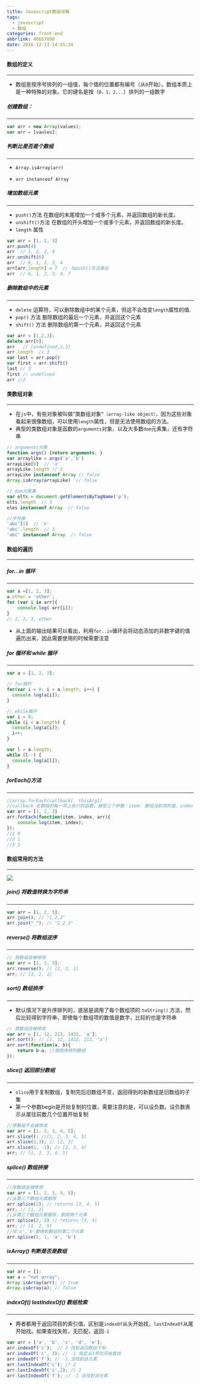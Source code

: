 ```yaml
---
title: Javascript数组详解
tags:
  - javascript
  - 数组
categories: front-end
abbrlink: 40b57898
date: 2016-12-13 14:55:24
---
```


#### 数组的定义
---

- 数组是按序号排列的一组值，每个值的位置都有编号（从`0`开始）。数组本质上是一种特殊的对象。它的键名是按（`0，1，2...`）排列的一组数字
<!--more-->

##### 创建数组：
---

```js
var arr = new Array(values);
var arr = [vaules];
```

##### 判断比是否是个数组
---

- `Array.isArray(arr)`

- `arr instanceof Array`


##### 增加数组元素
---

- `push()`方法 在数组的末尾增加一个或多个元素，并返回数组的新长度。
- `unshift()`方法 在数组的开头增加一个或多个元素，并返回数组的新长度。
- `length` 属性

```js
var arr = [1, 2, 3]
arr.push(4)
arr  // 1, 2, 3, 4
arr.unshift(6)
arr  // 6, 1, 2, 3, 4
arr[arr.length] = 7  // 与push()方法类似
arr  // 6, 1, 2, 3, 4, 7
```

##### 删除数组中的元素
---

- `delete` 运算符，可以删除数组中的某个元素，但这不会改变`length`属性的值.
- `pop()` 方法 删除数组的最后一个元素，并返回这个元素
- `shift()` 方法 删除数组的第一个元素，并返回这个元素

```js
var arr = [1,2,3];
delete arr[0];
arr   // [undefined,2,3]
arr.length  // 3
var last = arr.pop()
var first = arr.shift()
last // 3
first // undefined
arr //2
```

#### 类数组对象
---

- 在`js`中，有些对象被叫做“类数组对象`”（array-like object）`，因为这些对象看起来很像数组，可以使用`length`属性，但是无法使用数组的方法。 
- 典型的类数组对象是函数的`arguments`对象，以及大多数`dom`元素集，还有字符串

```js
// arguments对象
function args() {return arguments; }
var arraylike = args('a','b')
arrayLike[0]  // 'a'
arrayLike.length // 2
arrayLike instanceof Array // false
Array.isArray(arrayLike)  // false

// dom元素集
var elts = document.getElementsByTagName('p');
elts.length  // 3
eles instanceof Array  // false

//字符串
'abc'[1]  // 'b'
'abc'.length  // 3
'abc' instanceof Array  // false
```

#### 数组的遍历
---


##### for...in 循环
---

```js
var a =[1, 2, 3];
a.other = 'other';
for (var i in arr){
    console.log( arr[i]);
}
// 1, 2, 3, other
```

- 从上面的输出结果可以看出，利用`for..in`循环会将动态添加的非数字键的值遍历出来，因此需要使用的时候需要注意

##### for 循环和 while 循环
---

```js
var a = [1, 2, 3];

// for循环
for(var i = 0; i < a.length; i++) {
  console.log(a[i]);
}

// while循环
var i = 0;
while (i < a.length) {
  console.log(a[i]);
  i++;
}

var l = a.length;
while (l--) {
  console.log(a[l]);
}
```

##### forEach()方法
---

```js
//array.forEach(callback[, thisArg])
//callback 在数组的每一项上执行的函数，接受三个参数：item: 数组当前项的值，index: 当前项的索引，arr:数组本身。
var arr = [1, 2, 3]
arr.forEach(function(item, index, arr){
    console.log(item, index);
});
//1 0
//2 1
//3 2
```

#### 数组常用的方法
---

![](https://segmentfault.com/img/bVzkqq)

##### join() 将数值转换为字符串
---

```js
var arr = [1, 2, 3];
arr.join(); // "1,2,3"
arr.join("_"); // "1_2_3"
```

##### reverse() 将数组逆序
---

```js
// 原数组会被修改
var arr = [1, 2, 3];
arr.reverse(); // [3, 2, 1]
arr; // [3, 2, 1]
```

##### sort() 数组排序
---

- 默认情况下是升序排列的，底层是调用了每个数组项的 `toString()` 方法，然后比较得到字符串，即使每个数组项的数值是数字，比较的也是字符串

```js
// 原数组会被修改
var arr = [1, 12, 213, 1432, 'a'];
arr.sort(); // [1, 12, 1432, 213, "a"]
arr.sort(function(a, b){
    return b-a; //按倒序排列数组
});
```

##### slice() 返回部分数组
---

- `slice`用于复制数组，复制完后旧数组不变，返回得到的新数组是旧数组的子集
- 第一个参数begin是开始复制的位置，需要注意的是，可以设负数。设负数表示从尾往前数几个位置开始复制

```js
//原数组不会被修改
var arr = [1, 2, 3, 4, 5];
arr.slice(); //[1, 2, 3, 4, 5]
arr.slice(1,3); // [2, 3]
arr.slice(1, -1); // [2, 3, 4]
arr; // [1, 2, 3, 4, 5]
```

##### splice() 数组拼接
---

```js
//原数组会被修改
var arr = [1, 2, 3, 4, 5];
//从第三个数组元素删除
arr.splice(2); // returns [3, 4, 5] 
arr; // [1, 2]
//从第三个数组元素删除，删除两个元素
arr.splice(2, 2) // returns [3, 4]
arr; // [1, 2, 5]
//将'a','b'替换到数组的第二个元素
arr.splice(1, 1, 'a', 'b')
```

##### isArray() 判断是否是数组
---

```js
var arr = [];
var a = "not array";
Array.isArray(arr); // true
Array.isArray(a); // false
```

##### indexOf() lastIndexOf() 数组检索 
---

- 两者都用于返回项目的索引值。区别是`indexOf`从头开始找，`lastIndexOf`从尾开始找。如果查找失败，无匹配，返回`-1`

```js
var arr = ['a', 'b', 'c', 'd', 'e'];
arr.indexOf('c');  // 2 找到返回数组下标
arr.indexOf('c', 3); // -1 指定从3号位开始查找
arr.indexOf('f'); // -1 没找到该元素
arr.lastIndexOf('c'); // 2
arr.lastIndexOf('c',2); // 2
arr.lastIndexOf('f'); // -1 没找到该元素
```


